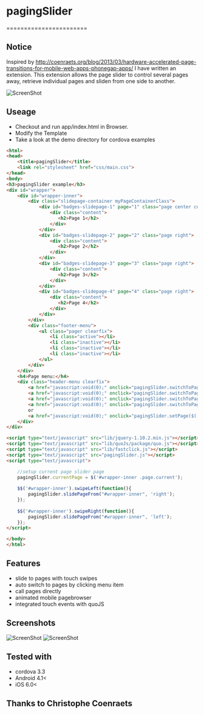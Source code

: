 # pagingSlider
=======================


## Notice
Inspired by http://coenraets.org/blog/2013/03/hardware-accelerated-page-transitions-for-mobile-web-apps-phonegap-apps/ 
I have written an extension. This extension allows the page slider to control several pages away, 
retrieve individual pages and sliden from one side to another.

![ScreenShot](https://raw2.github.com/linslin/pagingSlider/master/art/screen3.png)

## Useage
 - Checkout and run app/index.html in Browser.
 - Modify the Template
 - Take a look at the demo directory for cordova examples
 
```html
<html>
<head>
    <title>pagingSlider</title>
    <link rel="stylesheet" href="css/main.css">
</head>
<body>
<h3>pagingSlider example</h3>
<div id="wrapper">
    <div id="wrapper-inner">
        <div class="slidepage-container myPageContainerClass">
            <div id="badges-slidepage-1" page="1" class="page center current">
                <div class="content">
                   <h2>Page 1</h2>
                </div>
            </div>
            <div id="badges-slidepage-2" page="2" class="page right">
                <div class="content">
                   <h2>Page 2</h2>
                </div>
            </div>
            <div id="badges-slidepage-3" page="3" class="page right">
                <div class="content">
                   <h2>Page 3</h2>
                </div>
            </div>
            <div id="badges-slidepage-4" page="4" class="page right">
                <div class="content">
                   <h2>Page 4</h2>
                </div>
            </div>
        </div>
        <div class="footer-menu">
            <ul class="pager clearfix">
                <li class="active"></li>
                <li class="inactive"></li>
                <li class="inactive"></li>
                <li class="inactive"></li>
            </ul>
        </div>
    </div>   
    <h4>Page menu:</h4>
    <div class="header-menu clearfix">
        <a href="javascript:void(0);" onclick="pagingSlider.switchToPage($('.myPageContainerClass'), 1);">1</a>
        <a href="javascript:void(0);" onclick="pagingSlider.switchToPage($('.myPageContainerClass'), 2);">2</a>
        <a href="javascript:void(0);" onclick="pagingSlider.switchToPage($('.myPageContainerClass'), 3);">3</a>
        <a href="javascript:void(0);" onclick="pagingSlider.switchToPage($('.myPageContainerClass'), 4);">4</a>
        or 
        <a href="javascript:void(0);" onclick="pagingSlider.setPage($('.myPageContainerClass'), 3);">directly call Page 3</a>
    </div>                
</div>

<script type="text/javascript" src="lib/jquery-1.10.2.min.js"></script>
<script type="text/javascript" src="lib/quoJs/package/quo.js"></script>
<script type="text/javascript" src="lib/fastclick.js"></script>
<script type="text/javascript" src="pagingSlider.js"></script>
<script type="text/javascript">

    //setup current page slider page
    pagingSlider.currentPage = $('#wrapper-inner .page.current');
    
    $$('#wrapper-inner').swipeLeft(function(){
        pagingSlider.slidePageFrom("#wrapper-inner", 'right');
    });
    
    $$('#wrapper-inner').swipeRight(function(){
        pagingSlider.slidePageFrom("#wrapper-inner", 'left');
    });
</script>

</body>
</html>
```


## Features

- slide to pages with touch swipes
- auto switch to pages by clicking menu item
- call pages directly
- animated mobile pagebrowser
- integrated touch events with quoJS


## Screenshots

![ScreenShot](https://raw2.github.com/linslin/pagingSlider/master/art/screen1.png)
![ScreenShot](https://raw2.github.com/linslin/pagingSlider/master/art/screen2.png)


## Tested with

 - cordova 3.3
 - Android 4.1<
 - iOS 6.0<

## Thanks to Christophe Coenraets